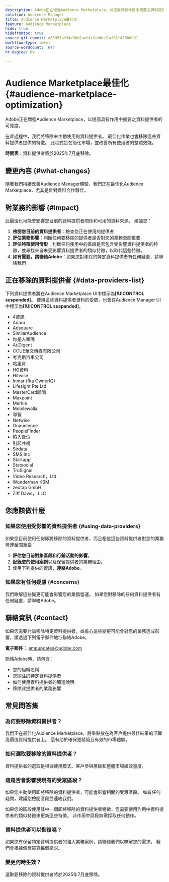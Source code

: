 ```yaml
---
description: Adobe正在增強Audience Marketplace，以提高具有作用中摘要之資料提供者的可見度。
solution: Audience Manager
title: Audience Marketplace最佳化
feature: Audience Marketplace
hide: true
hidefromtoc: true
source-git-commit: a03953af94e98d1aabfc9cb6cd1af82f42080d91
workflow-type: tm+mt
source-wordcount: '647'
ht-degree: 0%

---
```



# Audience Marketplace最佳化 {#audience-marketplace-optimization}

Adobe正在增強Audience Marketplace，以提高具有作用中摘要之資料提供者的可見度。

在此過程中，我們將移除未主動使用的資料提供者。 最佳化作業也會移除這些資料提供者提供的特徵。 此程式旨在簡化市場，並改善所有使用者的整體效能。

**時間表：**&#x200B;資料提供者將於2025年7月底移除。

## 變更內容 {#what-changes}

隨著我們持續改善Audience Manager體驗，我們正在最佳化Audience Marketplace，尤其是針對資料合作夥伴。

## 對業務的影響 {#impact}

此最佳化可能會影響您目前的資料提供者關係和可用的資料來源。 建議您：

1. **檢閱您目前的資料提供者**：檢查您正在使用的提供者
2. **評估業務影響**：判斷任何要移除的提供者是否對您的業務至關重要
3. **評估特徵使用情形**：判斷任何使用中的區段是否包含受影響資料提供者的特徵，並尋找來自未受影響資料提供者的類似特徵，以取代這些特徵。
4. **如有需要，請聯絡Adobe**：如果您對移除的特定資料提供者有任何疑慮，請聯絡我們

## 正在移除的資料提供者 {#data-providers-list}

下列資料提供者將在Audience Marketplace UI中標示為&#x200B;**[!UICONTROL suspended]**。 使用這些資料提供者資料的受眾，也會在Audience Manager UI中標示為&#x200B;**[!UICONTROL suspended]**。

* 4資訊
* Adara
* Adsquare
* SimilarAudience
* 你是人類嗎
* AuDigent
* CCUE華文傳媒有限公司
* 考克斯汽車公司
* 哈里肯
* HG資料
* Hitwise
* Inmar (fka OwnerIQ)
* Lifesight Pte Ltd
* MasterCard顧問
* Maxpoint
* Merkle
* Mobilewalla
* 導覽
* Netwise
* Onaudience
* PeopleFinder
* 陷入數位
* 引起共鳴
* Sirdata
* SMS Inc
* Startapp
* Statsocial
* TruSignal
* Video Research，Ltd
* Wunderman KBM
* zeotap GmbH
* Ziff Davis， LLC


## 您應該做什麼

### 如果您使用受影響的資料提供者 {#using-data-providers}

如果您目前使用任何即將移除的資料提供者，而且相信這些資料提供者對您的業務營運至關重要：

1. **評估您目前對象區段和行銷活動的影響**。
2. **記錄您的使用案例**&#x200B;以及保留提供者的業務理由。
3. 使用下列提供的資訊，**連絡Adobe**。

### 如果您有任何疑慮 {#concerns}

我們瞭解這些變更可能會影響您的業務營運。 如果您對移除的任何資料提供者有任何疑慮，請聯絡Adobe。

## 聯絡資訊 {#contact}

如果您需要討論移除特定資料提供者，或擔心這些變更可能會對您的業務造成影響，請透過下列電子郵件地址聯絡Adobe。

**電子郵件：** ampupdates@adobe.com

聯絡Adobe時，請包含：

* 您的組織名稱
* 您關注的特定資料提供者
* 如何使用資料提供者的簡短說明
* 移除此提供者的業務影響

## 常見問答集

### 為何要移除資料提供者？

我們正在最佳化Audience Marketplace，將重點放在為客戶提供最佳結果的活躍高價值資料提供者上。 這有助於確保更精簡且有效的市場體驗。

### 如何選取要移除的資料提供者？

資料提供者的選取是根據使用模式、客戶參與層級和整體市場績效量度。

### 這是否會影響我現有的受眾區段？

如果您主動使用即將移除的資料提供者，可能會影響相關的受眾區段。 如有任何疑問，建議您檢閱區段並連絡我們。

如果您的區段使用其中一個即將移除的資料提供者特徵，您需要使用作用中資料提供者的類似特徵來更新這些特徵。 非作用中區段無需採取任何動作。

### 資料提供者可以恢復嗎？

如果您有保留特定資料提供者的強大業務案例，請聯絡我們以瞭解您的需求。 我們會根據個案審查每個請求。

### 變更何時生效？

選取要移除的資料提供者將於2025年7月底移除。
